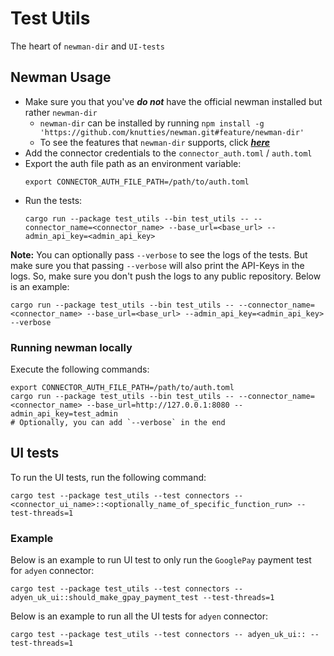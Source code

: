 # Test Utils

The heart of `newman-dir` and `UI-tests`

## Newman Usage

- Make sure you that you've _**do not**_ have the official newman installed but rather `newman-dir`
  - `newman-dir` can be installed by running `npm install -g 'https://github.com/knutties/newman.git#feature/newman-dir'`
  - To see the features that `newman-dir` supports,  click [_**here**_](https://github.com/knutties/newman/blob/feature/newman-dir/DIR_COMMANDS.md)
- Add the connector credentials to the `connector_auth.toml` / `auth.toml`
- Export the auth file path as an environment variable:
  ```shell
  export CONNECTOR_AUTH_FILE_PATH=/path/to/auth.toml
  ```
- Run the tests:
  ```shell
  cargo run --package test_utils --bin test_utils -- --connector_name=<connector_name> --base_url=<base_url> --admin_api_key=<admin_api_key>
  ```

**Note:** You can optionally pass `--verbose` to see the logs of the tests. But make sure you that passing `--verbose` will also print the API-Keys in the logs. So, make sure you don't push the logs to any public repository. Below is an example:
```shell
cargo run --package test_utils --bin test_utils -- --connector_name=<connector_name> --base_url=<base_url> --admin_api_key=<admin_api_key> --verbose
```

### Running newman locally

Execute the following commands:
```shell
export CONNECTOR_AUTH_FILE_PATH=/path/to/auth.toml
cargo run --package test_utils --bin test_utils -- --connector_name=<connector_name> --base_url=http://127.0.0.1:8080 --admin_api_key=test_admin
# Optionally, you can add `--verbose` in the end
```
## UI tests

To run the UI tests, run the following command:
```shell
cargo test --package test_utils --test connectors -- <connector_ui_name>::<optionally_name_of_specific_function_run> --test-threads=1
```
### Example

Below is an example to run UI test to only run the `GooglePay` payment test for `adyen` connector:
```shell
cargo test --package test_utils --test connectors -- adyen_uk_ui::should_make_gpay_payment_test --test-threads=1
```

Below is an example to run all the UI tests for `adyen` connector:
```shell
cargo test --package test_utils --test connectors -- adyen_uk_ui:: --test-threads=1
```